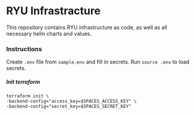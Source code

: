 # RYU Infrastracture

This repository contains RYU infrastructure as code, as well as all necessary helm charts and values.

### Instructions

Create `.env` file from `sample.env` and fill in secrets.
Run `source .env` to load secrets.

##### Init terraform
```
terraform init \
-backend-config="access_key=$SPACES_ACCESS_KEY" \
-backend-config="secret_key=$SPACES_SECRET_KEY"
```